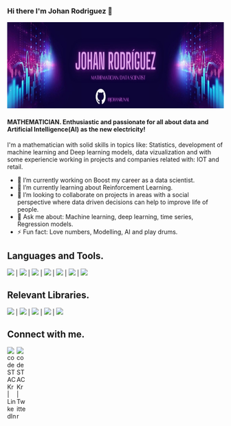 ### Hi there I'm Johan Rodriguez 👋

<img src="https://github.com/JohanRUnal/JohanRUnal/blob/main/WhatsApp%20Image%202021-06-17%20at%2011.09.08%20PM.jpeg" width="1000" height="200">



#### __MATHEMATICIAN. Enthusiastic and passionate for all about data and Artificial Intelligence(AI) as the new electricity!__
I'm a mathematician with solid skills in topics like: Statistics, development of machine learning and Deep learning models, data vizualization and with some experiencie working in projects and companies related with: IOT and retail.


- 🔭 I’m currently working on Boost my career as a data scientist.
- 🌱 I’m currently learning about Reinforcement Learning.
- 👯 I’m looking to collaborate on projects in areas with a social perspective where data driven decisions can help to improve life of people.
- 💬 Ask me about: Machine learning, deep learning, time series, Regression models.
- ⚡ Fun fact: Love numbers, Modelling, AI and play drums.

## Languages and Tools.
<img src="https://img.shields.io/badge/-Python-brightgreen"> | <img src="https://img.shields.io/badge/-R-critical"> | <img src="https://img.shields.io/badge/-Tensorflow-orange"> | <img src="https://img.shields.io/badge/-Tableau-yellow"> | <img src="https://img.shields.io/badge/-MySQL-lightgrey"> | <img src="https://img.shields.io/badge/-Github-informational"> | <img src="https://img.shields.io/badge/-Terminal-orange">

## Relevant Libraries.
<img src="https://img.shields.io/badge/-Pandas-blueviolet"> | <img src="https://img.shields.io/badge/-Sklearn-critical"> | <img src="https://img.shields.io/badge/-Keras-brightgreen"> | <img src="https://img.shields.io/badge/-NLTK-yellowgreen"> | <img src="https://img.shields.io/badge/-stats-important">

## Connect with me.

[<img align="left" alt="codeSTACKr | LinkedIn" width="22px" src="https://cdn.jsdelivr.net/npm/simple-icons@v3/icons/linkedin.svg" />][linkedin]
[<img align="left" alt="codeSTACKr | Twitter" width="22px" src="https://cdn.jsdelivr.net/npm/simple-icons@v3/icons/twitter.svg" />][twitter]

[linkedin]: https://www.linkedin.com/in/johan-rodriguez-80b687159/
[twitter]: https://twitter.com/GaussRodriguez












